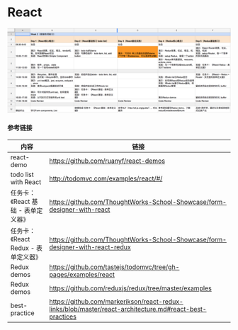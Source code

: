 # React

![2018年应届生入职后培训课程设计-Week2](/images/week2.png)

#### 参考链接

|内容|链接|
|---|---|
|react-demo	| https://github.com/ruanyf/react-demos|
|todo list with React	| http://todomvc.com/examples/react/#/|
|任务卡：《React 基础 - 表单定义器》	| https://github.com/ThoughtWorks-School-Showcase/form-designer-with-react|
|任务卡：《React Redux - 表单定义器》	| https://github.com/ThoughtWorks-School-Showcase/form-designer-with-react-redux|
|Redux demos	| https://github.com/tastejs/todomvc/tree/gh-pages/examples/react|
|Redux demos	| https://github.com/reduxjs/redux/tree/master/examples|
|best-practice | https://github.com/markerikson/react-redux-links/blob/master/react-architecture.md#react-best-practices|